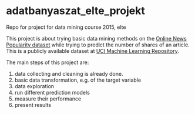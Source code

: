 # adatbanyaszat_elte_projekt
Repo for project for data mining course 2015, elte

This project is about trying basic data mining methods on the [Online News Popularity dataset](http://archive.ics.uci.edu/ml/datasets/Online+News+Popularity) while trying to predict the number of shares of an article. This is a publicly available dataset at  [UCI Machine Learning Repository](http://archive.ics.uci.edu/ml/index.html).

The main steps of this project are:

1. data collecting and cleaning is already done.
2. basic data transformation, e.g. of the target variable
3. data exploration
4. run different prediction models
5. measure their performance
6. present results

